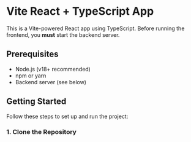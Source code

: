 # Vite React + TypeScript App

This is a Vite-powered React app using TypeScript. Before running the frontend, you **must** start the backend server.

## Prerequisites

- Node.js (v18+ recommended)
- npm or yarn
- Backend server (see below)

## Getting Started

Follow these steps to set up and run the project:

### 1. Clone the Repository
